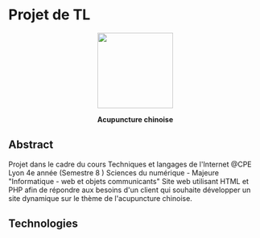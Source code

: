 
# Projet de TL

<div align="center">
  <p>
  <img src="https://image.freepik.com/free-icon/acupuncture-needles_318-47490.jpg" width="150" />
  </p>

  <p>
    <strong>Acupuncture chinoise</strong>
  </p>
</div>


## Abstract

Projet dans le cadre du cours Techniques et langages de l'Internet @CPE Lyon 4e année (Semestre 8 ) Sciences du numérique - Majeure "Informatique - web et objets communicants"
Site web utilisant HTML et PHP afin de répondre aux besoins d'un client qui souhaite développer un site dynamique sur le thème de l'acupuncture chinoise.

## Technologies



